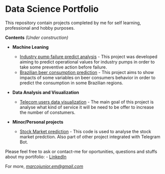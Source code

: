 # Data Science Portfolio
This repository contain projects completed by me for self learning, professional and hobby purposes.

**Contents** *(Under construction)*

  - **Machine Leaning**
      - [Industry pump failure predict analysis](https://github.com/marcojr93/data-science-portifolio/blob/main/Pump_failure_analysis.ipynb) - This project was developed aiming to predict operational values for industry pumps in order to take some preventive action before failure.
      - [Brazilian beer consumption prediction](https://github.com/marcojr93/data-science-portifolio/blob/main/Beer_consumption_Prediction.ipynb) - This project aims to show impacts of some variables on beer consumers behavior in order to predict the consumption in some Brazilian regions. 

 - **Data Analysis and Visualization**
      - [Telecom users data visualization](https://github.com/marcojr93/data-science-portifolio/blob/main/Telecom_users_exploratory_data_analysis.ipynb) - The main goal of this project is analyse what kind of service it will be need to be offer to increase the number of constumers.

- **Minor/Personal projects**
    - [Stock Market prediction](https://github.com/marcojr93/data-science-portifolio/blob/main/Stock_market_prediction_with_prophet.ipynb) - This code is used to analyse the stock market predction. Also part of other project integrated with Telegram Bot.


Please feel free to ask or contact-me for oportunities, questions and stuffs about my portifolio: - [LinkedIn](https://www.linkedin.com/in/marcolimajr/)

For more, *marcojunior.em@gmail.com*
